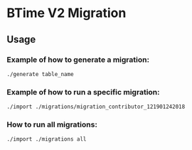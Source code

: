 # BTime V2 Migration

## Usage

### Example of how to generate a migration:

	./generate table_name

### Example of how to run a specific migration:

	./import ./migrations/migration_contributor_121901242018

### How to run all migrations:

	./import ./migrations all
